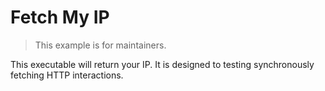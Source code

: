 # Fetch My IP

> This example is for maintainers.

This executable will return your IP.
It is designed to testing synchronously fetching HTTP interactions.
